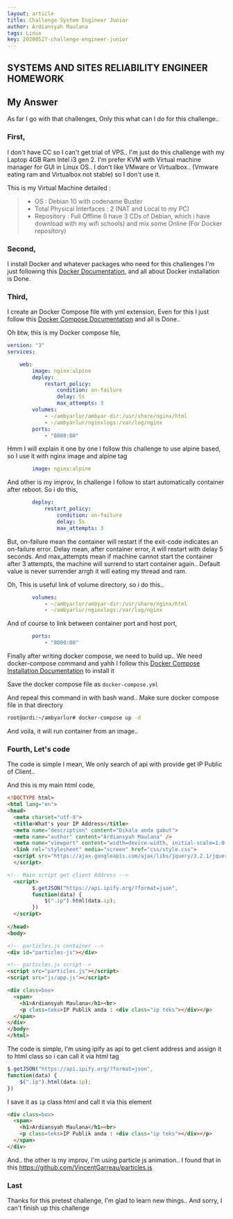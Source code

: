 ```yaml
---
layout: article
title: Challenge System Engineer Junior
author: Ardiansyah Maulana
tags: Linux
key: 20200527-challenge-engineer-junior
---
```

## SYSTEMS AND SITES RELIABILITY ENGINEER HOMEWORK
 
## My Answer
As far I go with that challenges, Only this what can I do for this challenge..

### First,
I don't have CC so I can't get trial of VPS.. I'm just do this challenge with my Laptop 4GB Ram Intel i3 gen 2. I'm prefer KVM with Virtual machine manager for GUI in Linux OS.. I don't like VMware or Virtualbox.. (Vmware eating ram and Virtualbox not stable) so I don't use it.

This is my Virtual Machine detailed :
>- OS : Debian 10 with codename Buster
>- Total Physical Interfaces : 2 (NAT and Local to my PC)
>- Repository : Full Offline (I have 3 CDs of Debian, which i have download with my wifi schools) and mix some Online (For Docker repository)

### Second,
I install Docker and whatever packages who need for this challenges
I'm just following this [Docker Documentation](https://docs.docker.com/engine/install/debian/), and all about Docker installation is Done.

### Third,
I create an Docker Compose file with yml extension, Even for this I just follow this [Docker Compose Documentation](https://docs.docker.com/compose/compose-file/) and all is Done..

Oh btw, this is my Docker compose file,
```yaml
version: "3"
services:

    web:
        image: nginx:alpine
        deploy:
            restart_policy:
                condition: on-failure
                delay: 5s
                max_attempts: 3
        volumes:
            - ~/ambyarlur/ambyar-dir:/usr/share/nginx/html
            - ~/ambyarlur/nginxlogs:/var/log/nginx
        ports:
            - "8080:80"
```

Hmm I will explain it one by one
I follow this challenge to use alpine based, so I use it with nginx image and alpine tag
```yaml
        image: nginx:alpine
```
And other is my improv, In challenge I follow to start automatically container after reboot. So i do this,
```yaml
        deploy:
            restart_policy:
                condition: on-failure
                delay: 5s
                max_attempts: 3
```
But, on-failure mean the container will restart if the exit-code indicates an on-failure error. Delay mean, after container error, it will restart with delay 5 seconds. And max_attempts mean if machine cannot start the container after 3 attempts, the machine will surrend to start container again.. Default value is never surrender arrgh it will eating my thread and ram.

Oh, This is useful link of volume directory, so i do this..
```yaml
        volumes:
            - ~/ambyarlur/ambyar-dir:/usr/share/nginx/html
            - ~/ambyarlur/nginxlogs:/var/log/nginx
```
And of course to link between container port and host port,
```yaml
        ports:
            - "8080:80"
```

Finally after writing docker compose, we need to build up.. We need docker-compose command and yahh I follow this [Docker Compose Installation Documentation](https://docs.docker.com/compose/install/) to install it

Save the docker compose file as `docker-compose.yml`

And repeal this command in with bash wand.. Make sure docker compose file in that directory
```bash
root@ardi:~/ambyarlur# docker-compose up -d
```
And voila, it will run container from an image..

### Fourth, Let's code
The code is simple I mean, We only search of api with provide get IP Public of Client..

And this is my main html code,
```html
<!DOCTYPE html>
<html lang="en">
<head>
  <meta charset="utf-8">
  <title>What's your IP Address</title>
  <meta name="description" content="Dikala anda gabut">
  <meta name="author" content="Ardiansyah Maulana" />
  <meta name="viewport" content="width=device-width, initial-scale=1.0, minimum-scale=1.0, maximum-scale=1.0, user-scalable=no">
  <link rel="stylesheet" media="screen" href="css/style.css">
  <script src="https://ajax.googleapis.com/ajax/libs/jquery/3.2.1/jquery.min.js">
  </script>

<!-- Main script get client Address -->
  <script>
        $.getJSON("https://api.ipify.org/?format=json",
        function(data) {
            $(".ip").html(data.ip);
        })
  </script>
  
</head>
<body>

<!-- particles.js container -->
<div id="particles-js"></div>

<!-- particles.js script-->
<script src="particles.js"></script>
<script src="js/app.js"></script>

<div class=box>
  <span>
	<h1>Ardiansyah Maulana</h1><br>
	<p class=teks>IP Publik anda : <div class="ip teks"></div></p>
  </span>
</div>
</body>
</html>
```
The code is simple, I'm using ipify as api to get client address and assign it to html class so i can call it via html tag
```javascript
$.getJSON("https://api.ipify.org/?format=json",
function(data) {
	$(".ip").html(data.ip);
})
```
I save it as `ip` class html and call it via this element
```html
<div class=box>
  <span>
	<h1>Ardiansyah Maulana</h1><br>
	<p class=teks>IP Publik anda : <div class="ip teks"></div></p>
  </span>
</div>
```
And.. the other is my improv, I'm using particle js animation.. I found that in this <https://github.com/VincentGarreau/particles.js>

### Last
Thanks for this pretest challenge, I'm glad to learn new things.. And sorry, I can't finish up this challenge
